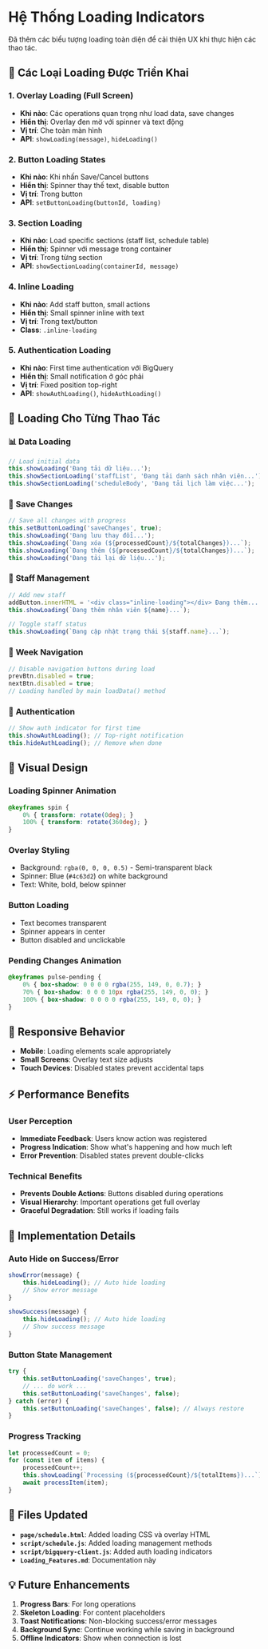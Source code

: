 # Hệ Thống Loading Indicators

Đã thêm các biểu tượng loading toàn diện để cải thiện UX khi thực hiện các thao tác.

## 🔄 Các Loại Loading Được Triển Khai

### 1. **Overlay Loading (Full Screen)**
- **Khi nào**: Các operations quan trọng như load data, save changes
- **Hiển thị**: Overlay đen mờ với spinner và text động
- **Vị trí**: Che toàn màn hình
- **API**: `showLoading(message)`, `hideLoading()`

### 2. **Button Loading States**
- **Khi nào**: Khi nhấn Save/Cancel buttons
- **Hiển thị**: Spinner thay thế text, disable button
- **Vị trí**: Trong button
- **API**: `setButtonLoading(buttonId, loading)`

### 3. **Section Loading**
- **Khi nào**: Load specific sections (staff list, schedule table)
- **Hiển thị**: Spinner với message trong container
- **Vị trí**: Trong từng section
- **API**: `showSectionLoading(containerId, message)`

### 4. **Inline Loading**
- **Khi nào**: Add staff button, small actions
- **Hiển thị**: Small spinner inline with text
- **Vị trí**: Trong text/button
- **Class**: `.inline-loading`

### 5. **Authentication Loading**
- **Khi nào**: First time authentication với BigQuery
- **Hiển thị**: Small notification ở góc phải
- **Vị trí**: Fixed position top-right
- **API**: `showAuthLoading()`, `hideAuthLoading()`

## 🎯 Loading Cho Từng Thao Tác

### 📊 **Data Loading**
```javascript
// Load initial data
this.showLoading('Đang tải dữ liệu...');
this.showSectionLoading('staffList', 'Đang tải danh sách nhân viên...');
this.showSectionLoading('scheduleBody', 'Đang tải lịch làm việc...');
```

### 💾 **Save Changes**
```javascript
// Save all changes with progress
this.setButtonLoading('saveChanges', true);
this.showLoading('Đang lưu thay đổi...');
this.showLoading(`Đang xóa (${processedCount}/${totalChanges})...`);
this.showLoading(`Đang thêm (${processedCount}/${totalChanges})...`);
this.showLoading('Đang tải lại dữ liệu...');
```

### 👥 **Staff Management**
```javascript
// Add new staff
addButton.innerHTML = '<div class="inline-loading"></div> Đang thêm...';
this.showLoading(`Đang thêm nhân viên ${name}...`);

// Toggle staff status  
this.showLoading(`Đang cập nhật trạng thái ${staff.name}...`);
```

### 📅 **Week Navigation**
```javascript
// Disable navigation buttons during load
prevBtn.disabled = true;
nextBtn.disabled = true;
// Loading handled by main loadData() method
```

### 🔐 **Authentication**
```javascript
// Show auth indicator for first time
this.showAuthLoading(); // Top-right notification
this.hideAuthLoading(); // Remove when done
```

## 🎨 Visual Design

### **Loading Spinner Animation**
```css
@keyframes spin {
    0% { transform: rotate(0deg); }
    100% { transform: rotate(360deg); }
}
```

### **Overlay Styling**
- Background: `rgba(0, 0, 0, 0.5)` - Semi-transparent black
- Spinner: Blue (`#4c63d2`) on white background
- Text: White, bold, below spinner

### **Button Loading**
- Text becomes transparent
- Spinner appears in center
- Button disabled and unclickable

### **Pending Changes Animation**
```css
@keyframes pulse-pending {
    0% { box-shadow: 0 0 0 0 rgba(255, 149, 0, 0.7); }
    70% { box-shadow: 0 0 0 10px rgba(255, 149, 0, 0); }
    100% { box-shadow: 0 0 0 0 rgba(255, 149, 0, 0); }
}
```

## 📱 Responsive Behavior

- **Mobile**: Loading elements scale appropriately
- **Small Screens**: Overlay text size adjusts
- **Touch Devices**: Disabled states prevent accidental taps

## ⚡ Performance Benefits

### **User Perception**
- **Immediate Feedback**: Users know action was registered
- **Progress Indication**: Show what's happening and how much left
- **Error Prevention**: Disabled states prevent double-clicks

### **Technical Benefits**
- **Prevents Double Actions**: Buttons disabled during operations
- **Visual Hierarchy**: Important operations get full overlay
- **Graceful Degradation**: Still works if loading fails

## 🔧 Implementation Details

### **Auto Hide on Success/Error**
```javascript
showError(message) {
    this.hideLoading(); // Auto hide loading
    // Show error message
}

showSuccess(message) {
    this.hideLoading(); // Auto hide loading  
    // Show success message
}
```

### **Button State Management**
```javascript
try {
    this.setButtonLoading('saveChanges', true);
    // ... do work ...
    this.setButtonLoading('saveChanges', false);
} catch (error) {
    this.setButtonLoading('saveChanges', false); // Always restore
}
```

### **Progress Tracking**
```javascript
let processedCount = 0;
for (const item of items) {
    processedCount++;
    this.showLoading(`Processing (${processedCount}/${totalItems})...`);
    await processItem(item);
}
```

## 🚀 Files Updated

- **`page/schedule.html`**: Added loading CSS và overlay HTML
- **`script/schedule.js`**: Added loading management methods
- **`script/bigquery-client.js`**: Added auth loading indicators
- **`Loading_Features.md`**: Documentation này

## 💡 Future Enhancements

1. **Progress Bars**: For long operations
2. **Skeleton Loading**: For content placeholders  
3. **Toast Notifications**: Non-blocking success/error messages
4. **Background Sync**: Continue working while saving in background
5. **Offline Indicators**: Show when connection is lost 